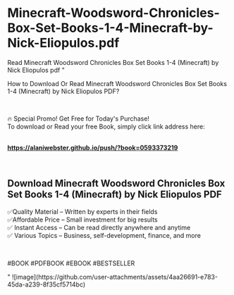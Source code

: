 # Minecraft-Woodsword-Chronicles-Box-Set-Books-1-4-Minecraft-by-Nick-Eliopulos.pdf
Read Minecraft Woodsword Chronicles Box Set Books 1-4 (Minecraft) by Nick Eliopulos pdf
"<p>How to Download Or Read Minecraft Woodsword Chronicles Box Set Books 1-4 (Minecraft) by Nick Eliopulos PDF?</p>
<p>&nbsp;</p>
<p>&#128293;  Special Promo! Get Free for Today's Purchase!<br />To download or Read your free Book, simply click link address here:&nbsp;<br />&nbsp;</p>
<p><a href=""https://alaniwebster.github.io/push/?book=0593373219""><strong>https://alaniwebster.github.io/push/?book=0593373219</strong></a></p>
<p>&nbsp;</p>
<h2>Download Minecraft Woodsword Chronicles Box Set Books 1-4 (Minecraft) by Nick Eliopulos PDF</h2>
<p>&#x2705;Quality Material &ndash; Written by experts in their fields<br />&#x2705;Affordable Price &ndash; Small investment for big results<br />&#x2705; Instant Access &ndash; Can be read directly anywhere and anytime<br />&#x2705; Various Topics &ndash; Business, self-development, finance, and more</p>
<p>&nbsp;</p>
<p>#BOOK #PDFBOOK #EBOOK #BESTSELLER</p>
"
![image](https://github.com/user-attachments/assets/4aa26691-e783-45da-a239-8f35cf5714bc)
